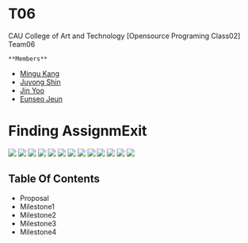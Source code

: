 # T06
CAU College of Art and Technology [Opensource Programing Class02] Team06

    **Members**
+ [Mingu Kang](https://github.com/mingu3967)
+ [Juyong Shin](https://github.com/shinjuyongg)
+ [Jin Yoo](https://github.com/poiujkl5398)
+ [Eunseo Jeun](https://github.com/jjjeun)

# Finding AssignmExit
<img src="https://img.shields.io/badge/PYTHON-3776AB?style=flat&logo=python&logoColor=white"> <img src="https://img.shields.io/badge/PYCHARM-000000?style=flat&logo=pycharm&logoColor=white"> <img src="https://img.shields.io/badge/BLENDER-F5792A?style=flat&logo=blender&logoColor=white"> <img src="https://img.shields.io/badge/AUTODESK MAYA-0696D7?style=flat&logo=autodesk&logoColor=white"> <img src="https://img.shields.io/badge/VISUAL STUDIO-5C2D91?style=flat&logo=visual%20studio&logoColor=white"> <img src="https://img.shields.io/badge/UNREAL ENGINE-007396?style=flat&logo=unreal%20engine&logoColor=white"> <img src="https://img.shields.io/badge/ADOBE AFTER EFFECTS-9999FF?style=flat&logo=adobe%20after%20effects&logoColor=white"> <img src="https://img.shields.io/badge/ADOBE FONTS-000B1D?style=flat&logo=adobe%20fonts&logoColor=white"> <img src="https://img.shields.io/badge/MICROSOFT POWERPOINT-B7472A?style=flat&logo=microsoft%20powerpoint&logoColor=white"> <img src="https://img.shields.io/badge/DISCORD-5865F2?style=flat&logo=discord&logoColor=white"> <img src="https://img.shields.io/badge/YOUTUBE-FF0000?style=flat&logo=youtube&logoColor=white"> <img src="https://img.shields.io/badge/GITHUB-181717?style=flat&logo=github&logoColor=white"> <img src="https://img.shields.io/badge/STEAM-000000?style=flat&logo=steam&logoColor=white">

## Table Of Contents
+ Proposal
+ Milestone1
+ Milestone2
+ Milestone3
+ Milestone4

